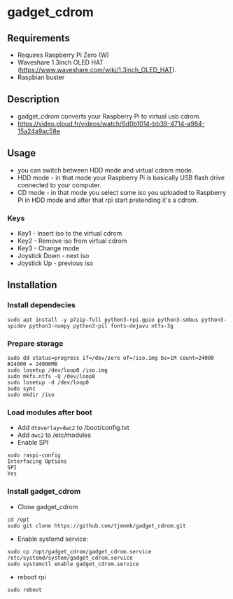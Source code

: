 # gadget_cdrom
## Requirements
* Requires Raspberry Pi Zero (W) 
* Waveshare 1.3inch OLED HAT (https://www.waveshare.com/wiki/1.3inch_OLED_HAT).
* Raspbian buster

## Description
* gadget_cdrom converts your Raspberry Pi to virtual usb cdrom.
* https://video.ploud.fr/videos/watch/6d0b1014-bb39-4714-a984-15a24a9ac58e

## Usage
* you can switch between HDD mode and virtual cdrom mode.
* HDD mode - in that mode your Raspberry Pi is basically USB flash drive connected to your computer.
* CD mode - in that mode you select some iso you uploaded to Raspberry Pi in HDD mode and after that rpi start pretending it's a cdrom. 

### Keys
* Key1 - Insert iso to the virtual cdrom
* Key2 - Remove iso from virtual cdrom
* Key3 - Change mode
* Joystick Down - next iso
* Joystick Up - previous iso

## Installation
### Install dependecies
```
sudo apt install -y p7zip-full python3-rpi.gpio python3-smbus python3-spidev python3-numpy python3-pil fonts-dejavu ntfs-3g
```

### Prepare storage
```
sudo dd status=progress if=/dev/zero of=/iso.img bs=1M count=24000 #24000 = 24000MB
sudo losetup /dev/loop0 /iso.img
sudo mkfs.ntfs -Q /dev/loop0
sudo losetup -d /dev/loop0
sudo sync
sudo mkdir /iso
```

### Load modules after boot
* Add ```dtoverlay=dwc2``` to /boot/config.txt
* Add ```dwc2``` to /etc/modules
* Enable SPI
```
sudo raspi-config
Interfacing Options
SPI
Yes
```

### Install gadget_cdrom
* Clone gadget_cdrom
```
cd /opt
sudo git clone https://github.com/tjmnmk/gadget_cdrom.git
```
* Enable systemd service:
```
sudo cp /opt/gadget_cdrom/gadget_cdrom.service /etc/systemd/system/gadget_cdrom.service
sudo systemctl enable gadget_cdrom.service
```
* reboot rpi
```
sudo reboot
```
